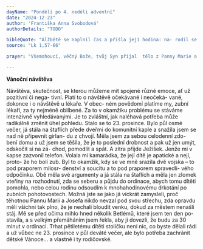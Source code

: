 ```yaml
---
dayName: "Pondělí po 4. neděli adventní"
date: "2024-12-23"
author: 'Františka Anna Svobodová'
authorDetails: "TODO"

bibleQuote: "Alžbětě se naplnil čas a přišla její hodina: na- rodil se jí syn. Když její sousedé a příbuzní uslyšeli, že jí Pán prokázal velikou milost, ra- dovali se s ní. Osmého dne přišli obřezat dítě a chtěli mu dát po jeho otci jméno Zachariáš. Jeho matka na to řekla: „Ne, ale bude se jme- novat Jan!“ Namítli jí: „Tak se nikdo z tvého příbuzenstva nejmenuje.“ Posunky  nazna- čovali jeho otci, jaké by mu chtěl dát jméno. On si vyžádal tabulku a napsal: „Jeho jmé- no je Jan.“ Všichni se tomu podivili. Ihned se mu uvolnila ústa i jazyk a on mluvil a chválil Boha. Všech jejich sousedů se zmocnila bázeň a po celém judském pohoří se mluvilo o všech těch událostech. Všichni, kdo to uslyšeli, uva- žovali o tom v srdci a ptali se: „Co asi z toho dítěte bude? Vždyť ruka Páně byla s ním!“"
source: "Lk 1,57-66"

prayer: "Všemohoucí, věčný Bože, tvůj Syn přijal  tělo z Panny Marie a byl nám podobný ve všem kromě hříchu; připravujeme se oslavit jeho narození a prosíme tě: dej, ať nám otevře pra- meny tvého milosrdenství. Neboť on  s tebou v jednotě Ducha Svatého…"

---
```


**Vánoční návštěva**

Návštěva, skutečnost, se kterou můžeme mít spojené různé emoce, ať už pozitivní či nega- tivní. Platí to o návštěvě očekávané i neočeká- vané, dokonce i o návštěvě u lékaře. V obec- ném povědomí platíme my, zubní lékaři, za ty nejméně oblíbené. Za to v okamžiku problému se stáváme intenzivně vyhledávanými. Je to zvláštní, jak naléhavá potřeba může radikálně změnit úhel pohledu.
Stalo se to 23. prosince. Bylo půl osmé večer, já stála na štaflích přede dveřmi do komunitní kaple a snažila jsem se nad ně připevnit girlan- du z chvojí. Měla jsem za sebou celodenní zdo- bení domu a už jsem se těšila, že je to poslední drobnost a pak už jen umýt, odskočit si na zá- chod, pomodlit a spát. A zítra přijde Ježíšek. Jenže mi v kapse zazvonil telefon. Volala mi kamarádka, že její dítě je apatické a nejí, proto- že ho bolí zub. Byl to okamžik, kdy se ve mně srazila dvě vojska – to pod praporem milosr- denství a soucitu a to pod praporem spravedli- vého odpočinku. Obě měla své argumenty a já stála na štaflích a měla jen zlomek vteřiny na rozhodnutí, zda se seberu a půjdu do ordinace, abych tomu dítěti pomohla, nebo celou rodinu odsoudím k mnohahodinovému drkotání po zubních pohotovostech.
Možná jste se jako já víckrát zamysleli, proč těhotnou Pannu Marii a Josefa nikdo nevzal pod svou střechu, zda opravdu měli všichni tak plno, že je nechali bloudit venku, dokud za městem nenašli stáj. Mě se před očima mihlo hned několik Betlémů, které jsem ten den po- stavila, a s velkým přemáháním jsem řekla, aby ji dovezli, že budu za 30 minut v ordinaci. Trhat pětiletému dítěti stoličku není nic, co byste dělali rádi a už vůbec ne  23.  prosince  v půl deváté večer, ale bylo potřeba zachránit dětské Vánoce… a vlastně i ty rodičovské.

